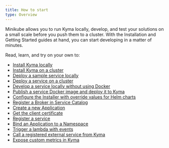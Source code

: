 ```yaml
---
title: How to start
type: Overview
---
```


Minikube allows you to run Kyma locally, develop, and test your solutions on a small scale before you push them to a cluster. With the Installation and Getting Started guides at hand, you can start developing in a matter of minutes.

Read, learn, and try on your own to:

- [Install Kyma locally](#installation-install-kyma-locally)
- [Install Kyma on a cluster](#installation-install-kyma-on-a-cluster)
- [Deploy a sample service locally](#tutorials-sample-service-deployment-on-local)
- [Deploy a service on a cluster](#tutorials-sample-service-deployment-on-a-cluster)
- [Develop a service locally without using Docker](#tutorials-develop-a-service-locally-without-using-docker)
- [Publish a service Docker image and deploy it to Kyma](#tutorials-publish-a-service-docker-image-and-deploy-it-to-kyma)
- [Configure the Installer with override values for Helm charts](#tutorials-helm-overrides-for-kyma-installation)
- [Register a Broker in Service Catalog](/components/service-catalog#tutorials-register-a-broker-in-the-service-catalog)
- [Create a new Application](/components/application-connector#tutorials-create-a-new-application)
- [Get the client certificate](/components/application-connector#tutorials-get-the-client-certificate)
- [Register a service](/components/application-connector#tutorials-register-a-service)
- [Bind an Application to a Namespace](/components/application-connector#tutorials-bind-an-application-to-a-namespace)
- [Trigger a lambda with events](/components/application-connector#tutorials-trigger-a-lambda-with-events)
- [Call a registered external service from Kyma](/components/application-connector#tutorials-call-a-registered-external-service-from-kyma)
- [Expose custom metrics in Kyma](/components/monitoring#tutorials-expose-custom-metrics-in-kyma)
